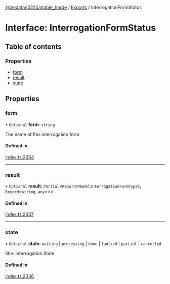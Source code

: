 [@zeldafan0225/stable_horde](../readme.md) / [Exports](../modules.md) / InterrogationFormStatus

# Interface: InterrogationFormStatus

## Table of contents

### Properties

- [form](InterrogationFormStatus.md#form)
- [result](InterrogationFormStatus.md#result)
- [state](InterrogationFormStatus.md#state)

## Properties

### form

• `Optional` **form**: `string`

The name of this interrogation form

#### Defined in

[index.ts:2334](https://github.com/ZeldaFan0225/stable_horde/blob/b03d78a/index.ts#L2334)

___

### result

• `Optional` **result**: `Partial`<`Record`<`ModelInterrogationFormTypes`, `Record`<`string`, `any`\>\>\>

#### Defined in

[index.ts:2337](https://github.com/ZeldaFan0225/stable_horde/blob/b03d78a/index.ts#L2337)

___

### state

• `Optional` **state**: `waiting` \| `processing` \| `done` \| `faulted` \| `partial` \| `cancelled`

title: Interrogation State

#### Defined in

[index.ts:2336](https://github.com/ZeldaFan0225/stable_horde/blob/b03d78a/index.ts#L2336)
